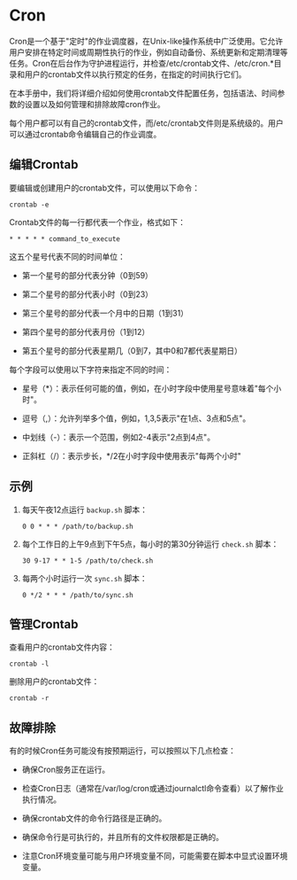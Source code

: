 # Cron

Cron是一个基于"定时"的作业调度器，在Unix-like操作系统中广泛使用。它允许用户安排在特定时间或周期性执行的作业，例如自动备份、系统更新和定期清理等任务。Cron在后台作为守护进程运行，并检查/etc/crontab文件、/etc/cron.*目录和用户的crontab文件以执行预定的任务，在指定的时间执行它们。

在本手册中，我们将详细介绍如何使用crontab文件配置任务，包括语法、时间参数的设置以及如何管理和排除故障cron作业。
 
每个用户都可以有自己的crontab文件，而/etc/crontab文件则是系统级的。用户可以通过crontab命令编辑自己的作业调度。

## 编辑Crontab
 
要编辑或创建用户的crontab文件，可以使用以下命令：

```
crontab -e
```

Crontab文件的每一行都代表一个作业，格式如下：

```
* * * * * command_to_execute  
```

这五个星号代表不同的时间单位：

- 第一个星号的部分代表分钟（0到59）

- 第二个星号的部分代表小时（0到23）

- 第三个星号的部分代表一个月中的日期（1到31）

- 第四个星号的部分代表月份（1到12）

- 第五个星号的部分代表星期几（0到7，其中0和7都代表星期日）

每个字段可以使用以下字符来指定不同的时间：

- 星号（*）：表示任何可能的值，例如，在小时字段中使用星号意味着"每个小时"。

- 逗号（,）：允许列举多个值，例如，1,3,5表示"在1点、3点和5点"。

- 中划线（-）：表示一个范围，例如2-4表示"2点到4点"。

- 正斜杠（/）：表示步长，*/2在小时字段中使用表示"每两个小时"

## 示例

1. 每天午夜12点运行 `backup.sh` 脚本：

    ```
    0 0 * * * /path/to/backup.sh  
    ```

2. 每个工作日的上午9点到下午5点，每小时的第30分钟运行 `check.sh` 脚本：

    ```
    30 9-17 * * 1-5 /path/to/check.sh
    ```
 
3. 每两个小时运行一次 `sync.sh` 脚本：

    ```
    0 */2 * * * /path/to/sync.sh
    ```
 
## 管理Crontab
 

查看用户的crontab文件内容：

```
crontab -l
``` 

删除用户的crontab文件：

```
crontab -r
```

## 故障排除
 
有的时候Cron任务可能没有按预期运行，可以按照以下几点检查：

- 确保Cron服务正在运行。

- 检查Cron日志（通常在/var/log/cron或通过journalctl命令查看）以了解作业执行情况。

- 确保crontab文件的命令行路径是正确的。

- 确保命令行是可执行的，并且所有的文件权限都是正确的。

- 注意Cron环境变量可能与用户环境变量不同，可能需要在脚本中显式设置环境变量。